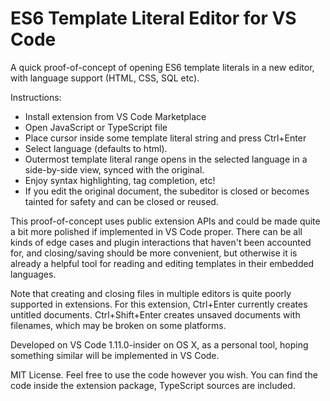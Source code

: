 # ES6 Template Literal Editor for VS Code

A quick proof-of-concept of opening ES6 template literals in a new editor, with language support (HTML, CSS, SQL etc).

Instructions: 
- Install extension from VS Code Marketplace
- Open JavaScript or TypeScript file
- Place cursor inside some template literal string and press Ctrl+Enter
- Select language (defaults to html).
- Outermost template literal range opens in the selected language in a side-by-side view, synced with the original.
- Enjoy syntax highlighting, tag completion, etc!
- If you edit the original document, the subeditor is closed or becomes tainted for safety and can be closed or reused.

This proof-of-concept uses public extension APIs and could be made quite a bit more polished if implemented in VS Code proper. There can be all kinds of edge cases and plugin interactions that haven't been accounted for, and closing/saving should be more convenient, but otherwise it is already a helpful tool for reading and editing templates in their embedded languages.

Note that creating and closing files in multiple editors is quite poorly supported in extensions. For this extension, Ctrl+Enter currently creates untitled documents. Ctrl+Shift+Enter creates unsaved documents with filenames, which may be broken on some platforms.

Developed on VS Code 1.11.0-insider on OS X, as a personal tool, hoping something similar will be implemented in VS Code.

MIT License. Feel free to use the code however you wish. You can find the code inside the extension package, TypeScript sources are included.

